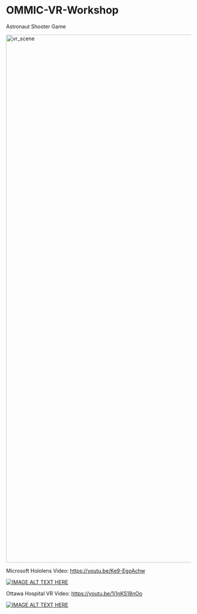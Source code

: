 # OMMIC-VR-Workshop

Astronaut Shooter Game

<img width="1440" alt="vr_scene" src="https://user-images.githubusercontent.com/7401790/47573845-47120b80-d90c-11e8-9407-3ac8a6100c78.png">

Microsoft Hololens Video: https://youtu.be/Ke9-EgoAchw

[![IMAGE ALT TEXT HERE](https://user-images.githubusercontent.com/7401790/47606037-7f811a80-d9dc-11e8-9b8f-c5d8d43d1dbb.png)](https://youtu.be/Ke9-EgoAchw)

Ottawa Hospital VR Video: https://youtu.be/1i1nKS18nOo

[![IMAGE ALT TEXT HERE](https://user-images.githubusercontent.com/7401790/47606063-e999bf80-d9dc-11e8-907f-50db273e33fa.png)](https://youtu.be/1i1nKS18nOo)
